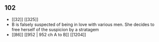 ## 102
- [[32]] [[325]] 
- B is falsely suspected of being in love with various men. She decides to free herself of the suspicion by a stratagem
- [[86]] [[952 | 952 ch A to B]] [[1204]] 

